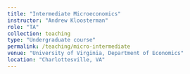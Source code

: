 ```yaml
---
title: "Intermediate Microeconomics"
instructor: "Andrew Kloosterman"
role: "TA"
collection: teaching
type: "Undergraduate course"
permalink: /teaching/micro-intermediate
venue: "University of Virginia, Department of Economics"
location: "Charlottesville, VA"
---
```

